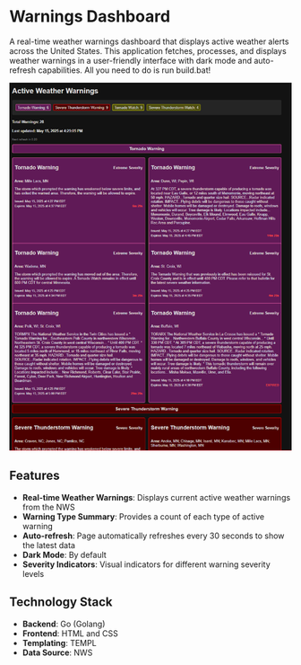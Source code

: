 # Warnings Dashboard

A real-time weather warnings dashboard that displays active weather alerts across the United States. This application fetches, processes, and displays weather warnings in a user-friendly interface with dark mode and auto-refresh capabilities. All you need to do is run build.bat!

![dashboard.png](dashboard.png)

## Features

- **Real-time Weather Warnings**: Displays current active weather warnings from the NWS
- **Warning Type Summary**: Provides a count of each type of active warning
- **Auto-refresh**: Page automatically refreshes every 30 seconds to show the latest data
- **Dark Mode**: By default
- **Severity Indicators**: Visual indicators for different warning severity levels

## Technology Stack

- **Backend**: Go (Golang)
- **Frontend**: HTML and CSS
- **Templating**: TEMPL
- **Data Source**: NWS
